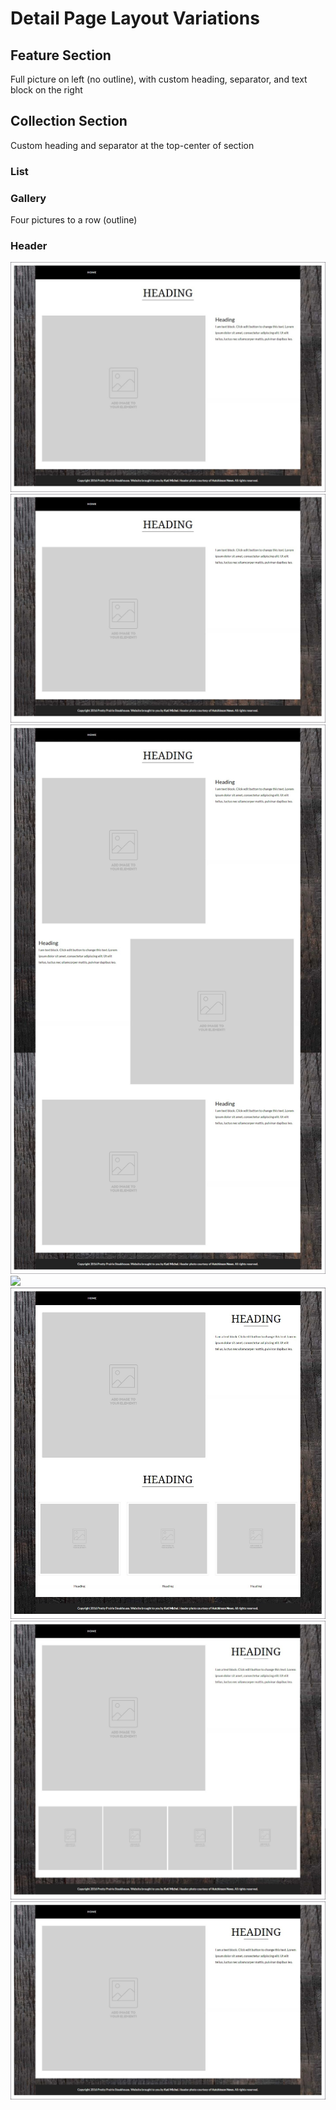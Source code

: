 # Detail Page Layout Variations

## Feature Section

Full picture on left (no outline), with custom heading, separator, and text block on the right

## Collection Section

Custom heading and separator at the top-center of section

### List

### Gallery

Four pictures to a row (outline)

### Header

![](images/detail-page-layout-variations/detail-page-center-heading-feature-with-heading.jpg)
![](images/detail-page-layout-variations/detail-page-center-heading-feature.jpg)
![](images/detail-page-layout-variations/detail-page-center-heading-features-with-headings.jpg)
![](images/detail-page-layout-variations/?)
![](images/detail-page-layout-variations/detail-page-feature-with-feature-gallery.jpg)
![](images/detail-page-layout-variations/detail-page-feature-with-gallery.jpg)
![](images/detail-page-layout-variations/detail-page-feature.jpg)


